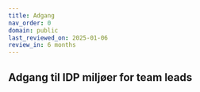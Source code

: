 ```yaml
---
title: Adgang
nav_order: 0
domain: public
last_reviewed_on: 2025-01-06
review_in: 6 months
---
```



## Adgang til IDP miljøer for team leads

